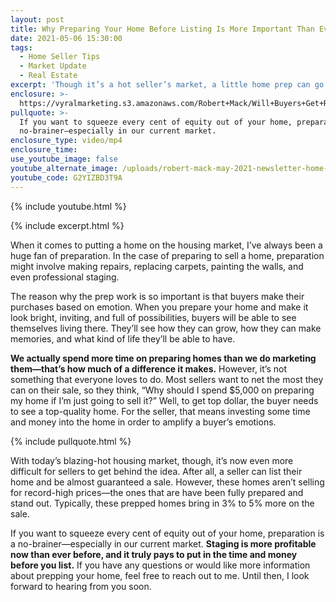 ```yaml
---
layout: post
title: Why Preparing Your Home Before Listing Is More Important Than Ever
date: 2021-05-06 15:30:00
tags:
  - Home Seller Tips
  - Market Update
  - Real Estate
excerpt: 'Though it’s a hot seller’s market, a little home prep can go a long way.'
enclosure: >-
  https://vyralmarketing.s3.amazonaws.com/Robert+Mack/Will+Buyers+Get+Relief+in+Our+Real+Estate+Market_.mp4
pullquote: >-
  If you want to squeeze every cent of equity out of your home, preparation is a
  no-brainer—especially in our current market.
enclosure_type: video/mp4
enclosure_time:
use_youtube_image: false
youtube_alternate_image: /uploads/robert-mack-may-2021-newsletter-home-preparation-yt.jpg
youtube_code: G2YIZBD3T9A
---
```

{% include youtube.html %}

{% include excerpt.html %}

When it comes to putting a home on the housing market, I’ve always been a huge fan of preparation. In the case of preparing to sell a home, preparation might involve making repairs, replacing carpets, painting the walls, and even professional staging.

The reason why the prep work is so important is that buyers make their purchases based on emotion. When you prepare your home and make it look bright, inviting, and full of possibilities, buyers will be able to see themselves living there. They’ll see how they can grow, how they can make memories, and what kind of life they’ll be able to have.

**We actually spend more time on preparing homes than we do marketing them—that’s how much of a difference it makes.** However, it’s not something that everyone loves to do. Most sellers want to net the most they can on their sale, so they think, “Why should I spend $5,000 on preparing my home if I’m just going to sell it?” Well, to get top dollar, the buyer needs to see a top-quality home. For the seller, that means investing some time and money into the home in order to amplify a buyer’s emotions.

{% include pullquote.html %}

With today’s blazing-hot housing market, though, it’s now even more difficult for sellers to get behind the idea. After all, a seller can list their home and be almost guaranteed a sale. However, these homes aren’t selling for record-high prices—the ones that are have been fully prepared and stand out. Typically, these prepped homes bring in 3% to 5% more on the sale.

If you want to squeeze every cent of equity out of your home, preparation is a no-brainer—especially in our current market. **Staging is more profitable now than ever before, and it truly pays to put in the time and money before you list.** If you have any questions or would like more information about prepping your home, feel free to reach out to me. Until then, I look forward to hearing from you soon.
